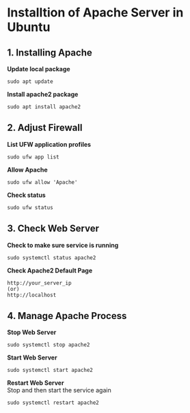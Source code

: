 # Installtion of Apache Server in Ubuntu

## 1. Installing Apache
**Update local package**
```console
sudo apt update
```
**Install apache2 package**
```console
sudo apt install apache2
```

## 2. Adjust Firewall
**List UFW application profiles**
```console
sudo ufw app list
```
**Allow Apache**
```console
sudo ufw allow 'Apache'
```
**Check status**
```console
sudo ufw status
```

## 3. Check Web Server
**Check to make sure service is running**
```console
sudo systemctl status apache2
```
**Check Apache2 Default Page**
```console
http://your_server_ip
(or)
http://localhost
```

## 4. Manage Apache Process
**Stop Web Server**
```console
sudo systemctl stop apache2
```
**Start Web Server**
```console
sudo systemctl start apache2
```
**Restart Web Server**   
Stop and then start the service again
```console
sudo systemctl restart apache2
```






